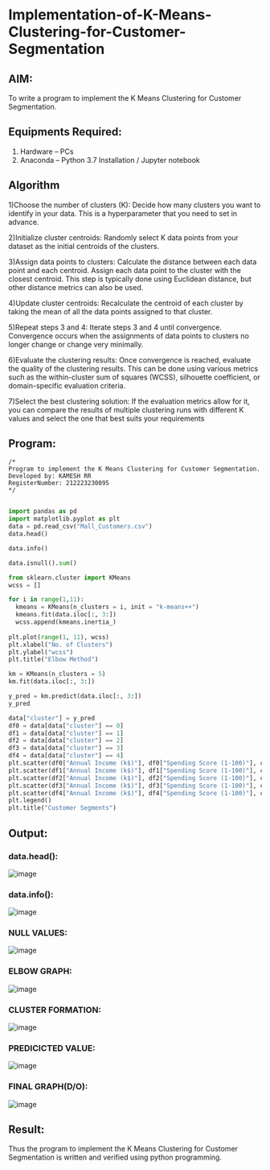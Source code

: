 # Implementation-of-K-Means-Clustering-for-Customer-Segmentation

## AIM:
To write a program to implement the K Means Clustering for Customer Segmentation.

## Equipments Required:
1. Hardware – PCs
2. Anaconda – Python 3.7 Installation / Jupyter notebook

## Algorithm
1)Choose the number of clusters (K): 
Decide how many clusters you want to identify in your data. This is a hyperparameter that you need to set in advance.

2)Initialize cluster centroids: 
Randomly select K data points from your dataset as the initial centroids of the clusters.

3)Assign data points to clusters: 
Calculate the distance between each data point and each centroid. Assign each data point to the cluster with the closest centroid. This step is typically  done using Euclidean distance, but other distance metrics can also be used.

4)Update cluster centroids: 
Recalculate the centroid of each cluster by taking the mean of all the data points assigned to that cluster.

5)Repeat steps 3 and 4: 
Iterate steps 3 and 4 until convergence. Convergence occurs when the assignments of data points to clusters no longer change or change very minimally.

6)Evaluate the clustering results: 
Once convergence is reached, evaluate the quality of the clustering results. This can be done using various metrics such as the within-cluster sum of squares (WCSS), silhouette coefficient, or domain-specific evaluation criteria.

7)Select the best clustering solution: 
If the evaluation metrics allow for it, you can compare the results of multiple clustering runs with different K values and select the one that best suits your requirements


## Program:
```
/*
Program to implement the K Means Clustering for Customer Segmentation.
Developed by: KAMESH RR
RegisterNumber: 212223230095
*/
```

```python

import pandas as pd
import matplotlib.pyplot as plt
data = pd.read_csv("Mall_Customers.csv")
data.head()

data.info()

data.isnull().sum()

from sklearn.cluster import KMeans
wcss = []

for i in range(1,11):
  kmeans = KMeans(n_clusters = i, init = "k-means++")
  kmeans.fit(data.iloc[:, 3:])
  wcss.append(kmeans.inertia_)
  
plt.plot(range(1, 11), wcss)
plt.xlabel("No. of Clusters")
plt.ylabel("wcss")
plt.title("Elbow Method")

km = KMeans(n_clusters = 5)
km.fit(data.iloc[:, 3:])

y_pred = km.predict(data.iloc[:, 3:])
y_pred

data["cluster"] = y_pred
df0 = data[data["cluster"] == 0]
df1 = data[data["cluster"] == 1]
df2 = data[data["cluster"] == 2]
df3 = data[data["cluster"] == 3]
df4 = data[data["cluster"] == 4]
plt.scatter(df0["Annual Income (k$)"], df0["Spending Score (1-100)"], c = "red", label = "cluster0")
plt.scatter(df1["Annual Income (k$)"], df1["Spending Score (1-100)"], c = "black", label = "cluster1")
plt.scatter(df2["Annual Income (k$)"], df2["Spending Score (1-100)"], c = "blue", label = "cluster2")
plt.scatter(df3["Annual Income (k$)"], df3["Spending Score (1-100)"], c = "green", label = "cluster3")
plt.scatter(df4["Annual Income (k$)"], df4["Spending Score (1-100)"], c = "magenta", label = "cluster4")
plt.legend()
plt.title("Customer Segments")
```

## Output:

### data.head():

![image](https://github.com/user-attachments/assets/845cc9e0-610b-4306-9051-ed4653e5b256)


### data.info():

![image](https://github.com/user-attachments/assets/65383537-0ac6-4170-942b-2b2ca648d2ef)


### NULL VALUES:

![image](https://github.com/user-attachments/assets/1b62501f-8c4b-4b86-b103-9bda9fb34f83)



### ELBOW GRAPH:

![image](https://github.com/user-attachments/assets/bc7cd5fd-5ca4-4ea5-8c8c-e6da8b70a15f)


### CLUSTER FORMATION:

![image](https://github.com/user-attachments/assets/4991a675-ae76-4526-bfd5-50fab1a3a86c)


### PREDICICTED VALUE:

![image](https://github.com/user-attachments/assets/7e2270a7-bb7c-4c7b-9fc1-ff0666ca2684)


### FINAL GRAPH(D/O):

![image](https://github.com/user-attachments/assets/c8f7a335-2c85-4e47-b8ac-170b010cc4b4)


## Result:
Thus the program to implement the K Means Clustering for Customer Segmentation is written and verified using python programming.
